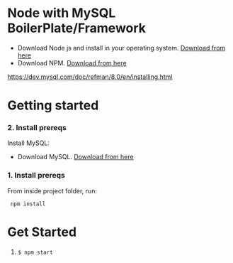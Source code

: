 # Node with MySQL BoilerPlate/Framework

* Download Node js and install in your operating system. [Download from here](https://nodejs.org/en/download/)
* Download NPM. [Download from here](https://www.npmjs.com/get-npm)


https://dev.mysql.com/doc/refman/8.0/en/installing.html
# Getting started

### 2. Install prereqs
Install MySQL:
* Download MySQL. [Download from here](https://dev.mysql.com/doc/refman/8.0/en/installing.html)


### 1. Install prereqs
From inside project folder, run:
```
 npm install
```

# Get Started

1. `$ npm start`
